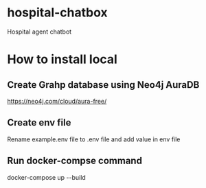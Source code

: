 # hospital-chatbox
Hospital agent chatbot

# How to install local

## Create Grahp database using Neo4j AuraDB
https://neo4j.com/cloud/aura-free/

## Create env file
Rename example.env file to .env file and add value in env file

## Run docker-compse command
 docker-compose up --build
